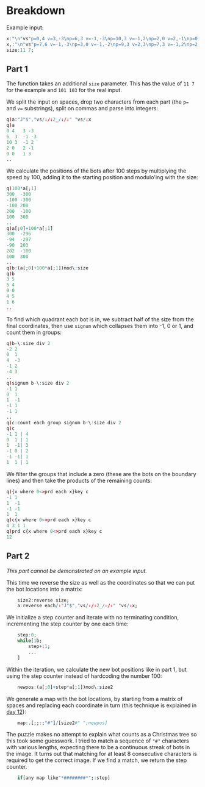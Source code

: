 # Breakdown

Example input:
```q
x:"\n"vs"p=0,4 v=3,-3\np=6,3 v=-1,-3\np=10,3 v=-1,2\np=2,0 v=2,-1\np=0,0 v=1,3\np=3,0 v=-2,-2";
x,:"\n"vs"p=7,6 v=-1,-3\np=3,0 v=-1,-2\np=9,3 v=2,3\np=7,3 v=-1,2\np=2,4 v=2,-3\np=9,5 v=-3,-3";
size:11 7;
```

## Part 1
The function takes an additional `size` parameter. This has the value of `11 7` for the example and
`101 103` for the real input.

We split the input on spaces, drop two characters from each part (the `p=` and `v=` substrings),
split on commas and parse into integers:
```q
q)a:"J"$","vs/:/:2_/:/:" "vs/:x
q)a
0 4   3 -3
6  3  -1 -3
10 3  -1 2
2 0   2 -1
0 0   1 3
..
```
We calculate the positions of the bots after 100 steps by multiplying the speed by 100, adding it to
the starting position and modulo'ing with the size:
```q
q)100*a[;1]
300  -300
-100 -300
-100 200
200  -100
100  300
..
q)a[;0]+100*a[;1]
300  -296
-94  -297
-90  203
202  -100
100  300
..
q)b:(a[;0]+100*a[;1])mod\:size
q)b
3 5
5 4
9 0
4 5
1 6
..
```
To find which quadrant each bot is in, we subtract half of the size from the final coordinates, then
use `signum` which collapses them into -1, 0 or 1, and count them in groups:
```q
q)b-\:size div 2
-2 2
0  1
4  -3
-1 2
-4 3
..
q)signum b-\:size div 2
-1 1
0  1
1  -1
-1 1
-1 1
..
q)c:count each group signum b-\:size div 2
q)c
-1 1 | 4
0  1 | 1
1  -1| 3
-1 0 | 2
-1 -1| 1
1  1 | 1
```
We filter the groups that include a zero (these are the bots on the boundary lines) and then take
the products of the remaining counts:
```q
q){x where 0<>prd each x}key c
-1 1
1  -1
-1 -1
1  1
q)c{x where 0<>prd each x}key c
4 3 1 1
q)prd c{x where 0<>prd each x}key c
12
```

## Part 2
*This part cannot be demonstrated on an example input.*

This time we reverse the size as well as the coordinates so that we can put the bot locations into a
matrix:
```q
    size2:reverse size;
    a:reverse each/:"J"$","vs/:/:2_/:/:" "vs/:x;
```
We initialize a step counter and iterate with no terminating condition, incrementing the step
counter by one each time:
```q
    step:0;
    while[1b;
        step+:1;
        ...
    ]
```
Within the iteration, we calculate the new bot positions like in part 1, but using the step counter
instead of hardcoding the number 100:
```q
    newpos:(a[;0]+step*a[;1])mod\:size2
```
We generate a map with the bot locations, by starting from a matrix of spaces and replacing each
coordinate in turn (this technique is explained in [day 12](day12.md)):
```q
    map:.[;;:;"#"]/[size2#" ";newpos]
```
The puzzle makes no attempt to explain what counts as a Christmas tree so this took some guesswork.
I tried to match a sequence of `"#"` characters with various lengths, expecting there to be a
continuous streak of bots in the image. It turns out that matching for at least 8 consecutive
characters is required to get the correct image. If we find a match, we return the step counter.
```q
    if[any map like"*########*";:step]
```
